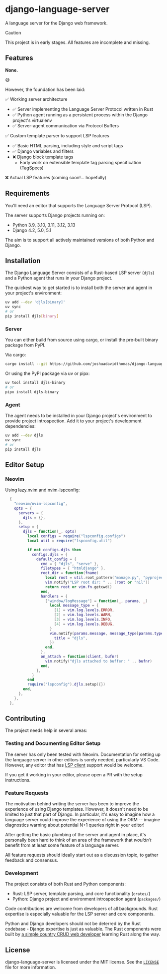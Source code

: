 # django-language-server

A language server for the Django web framework.

> [!CAUTION]
> This project is in early stages. All features are incomplete and missing.

## Features

**None.**

😅

However, the foundation has been laid:

✅ Working server architecture

- ✅ Server implementing the Language Server Protocol written in Rust
- ✅ Python agent running as a persistent process within the Django project's virtualenv
- ✅ Server-agent communication via Protocol Buffers

✅ Custom template parser to support LSP features

- ✅ Basic HTML parsing, including style and script tags
- ✅ Django variables and filters
- ❌ Django block template tags
  - Early work on extensible template tag parsing specification (TagSpecs)

❌ Actual LSP features (coming soon!... hopefully)

## Requirements

You'll need an editor that supports the Language Server Protocol (LSP).

The server supports Django projects running on:

- Python 3.9, 3.10, 3.11, 3.12, 3.13
- Django 4.2, 5.0, 5.1

The aim is to support all actively maintained versions of both Python and Django.

## Installation

The Django Language Server consists of a Rust-based LSP server (`djls`) and a Python agent that runs in your Django project.

The quickest way to get started is to install both the server and agent in your project's environment:

```bash
uv add --dev 'djls[binary]'
uv sync
# or
pip install djls[binary]
```

### Server

You can either build from source using cargo, or install the pre-built binary package from PyPI.

Via cargo:

```bash
cargo install --git https://github.com/joshuadavidthomas/django-language-server
```

Or using the PyPI package via uv or pipx:

```bash
uv tool install djls-binary
# or
pipx install djls-binary
```

### Agent

The agent needs to be installed in your Django project's environment to provide project introspection. Add it to your project's development dependencies:

```bash
uv add --dev djls
uv sync
# or
pip install djls
```

## Editor Setup

### Neovim

Using [lazy.nvim](https://github.com/folke/lazy.nvim) and [nvim-lspconfig](https://github.com/neovim/nvim-lspconfig):

```lua
  {
    "neovim/nvim-lspconfig",
    opts = {
      servers = {
        djls = {},
      },
      setup = {
        djls = function(_, opts)
          local configs = require("lspconfig.configs")
          local util = require("lspconfig.util")

          if not configs.djls then
            configs.djls = {
              default_config = {
                cmd = { "djls", "serve" },
                filetypes = { "htmldjango" },
                root_dir = function(fname)
                  local root = util.root_pattern("manage.py", "pyproject.toml")(fname)
                  vim.notify("LSP root dir: " .. (root or "nil"))
                  return root or vim.fn.getcwd()
                end,
                handlers = {
                  ["window/logMessage"] = function(_, params, _)
                    local message_type = {
                      [1] = vim.log.levels.ERROR,
                      [2] = vim.log.levels.WARN,
                      [3] = vim.log.levels.INFO,
                      [4] = vim.log.levels.DEBUG,
                    }
                    vim.notify(params.message, message_type[params.type], {
                      title = "djls",
                    })
                  end,
                },
                on_attach = function(client, bufnr)
                  vim.notify("djls attached to buffer: " .. bufnr)
                end,
              },
            }
          end
          require("lspconfig").djls.setup({})
        end,
      },
    },
  },
```

## Contributing

The project needs help in several areas:

### Testing and Documenting Editor Setup

The server has only been tested with Neovim. Documentation for setting up the language server in other editors is sorely needed, particularly VS Code. However, any editor that has [LSP client](https://langserver.org/#:~:text=for%20more%20information.-,LSP%20clients,opensesame%2Dextension%2Dlanguage_server,-Community%20Discussion%20Forums) support would be welcome.

If you get it working in your editor, please open a PR with the setup instructions.

### Feature Requests

The motivation behind writing the server has been to improve the experience of using Django templates. However, it doesn't need to be limited to just that part of Django. In particular, it's easy to imagine how a language server could improve the experience of using the ORM -- imagine diagnostics warning about potential N+1 queries right in your editor!

After getting the basic plumbing of the server and agent in place, it's personally been hard to think of an area of the framework that *wouldn't* benefit from at least some feature of a language server.

All feature requests should ideally start out as a discussion topic, to gather feedback and consensus.

### Development

The project consists of both Rust and Python components:

- Rust: LSP server, template parsing, and core functionality (`crates/`)
- Python: Django project and environment introspection agent (`packages/`)

Code contributions are welcome from developers of all backgrounds. Rust expertise is especially valuable for the LSP server and core components.

Python and Django developers should not be deterred by the Rust codebase - Django expertise is just as valuable. The Rust components were built by [a simple country CRUD web developer](https://youtu.be/7ij_1SQqbVo?si=hwwPyBjmaOGnvPPI&t=53) learning Rust along the way.

## License

django-language-server is licensed under the MIT license. See the [`LICENSE`](LICENSE) file for more information.

